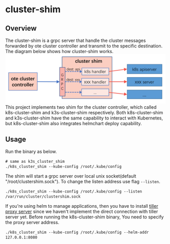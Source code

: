 # cluster-shim
## Overview
The cluster-shim is a grpc server that handle the cluster messages forwarded by ote cluster controller and transmit to the specific destination. The diagram below shows how  cluster-shim works.
![cluster-shim](./images/cluster-shim.png)
This project implements two shim for the cluster controller, which called k8s-cluster-shim and k3s-cluster-shim respectively. Both k8s-cluster-shim and k3s-cluster-shim have the same capability to interact with Kubernetes, but k8s-cluster-shim also integrates helmchart deploy capability.

## Usage
Run the binary as below. 
```shell
# same as k3s_cluster_shim
./k8s_cluster_shim --kube-config /root/.kube/config
```
The shim will start a grpc server over local unix socket(default "/root/clustershim.sock"). To change the listen address use flag `--listen`.
```shell
./k8s_cluster_shim --kube-config /root/.kube/config --listen  /var/run/cluster/clustershim.sock
```
If you're using helm to manage applications, then you have to install [tiller proxy server](https://appscode.com/products/swift/) since we haven't implement the direct connection with tiller server yet. Before running the k8s-cluster-shim binary, You need to specify the proxy server address.
```shell
./k8s_cluster_shim --kube-config /root/.kube/config --helm-addr 127.0.0.1:8080
```
